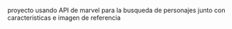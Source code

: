 proyecto usando API de marvel para la busqueda de personajes junto con caracteristicas e imagen de referencia
